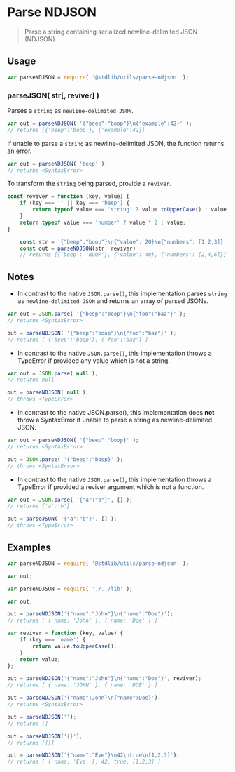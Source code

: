 <!--
@license Apache-2.0

Copyright (c) 2019 The Stdlib Authors.

Licensed under the Apache License, Version 2.0 (the "License");
you may not use this file except in compliance with the License.
You may obtain a copy of the License at

   http://www.apache.org/licenses/LICENSE-2.0

Unless required by applicable law or agreed to in writing, software
distributed under the License is distributed on an "AS IS" BASIS,
WITHOUT WARRANTIES OR CONDITIONS OF ANY KIND, either express or implied.
See the License for the specific language governing permissions and
limitations under the License.
-->

# Parse NDJSON

> Parse a string containing serialized newline-delimited JSON (NDJSON).

## Usage

```javascript
var parseNDJSON = require( '@stdlib/utils/parse-ndjson' );
```

### **parseJSON( str[, reviver] )**
Parses a `string` as `newline-delimited JSON`.

```javascript
var out = parseNDJSON( '{"beep":"boop"}\n{"example":42}' );
// returns [{'beep':'boop'}, {'example':42}]
```
If unable to parse a `string` as newline-delimited JSON, the function returns an error.
```javascript
var out = parseNDJSON( 'beep' );
// returns <SyntaxError>
```
To transform the `string` being parsed, provide a `reviver`.
```javascript
const reviver = function (key, value) {
    if (key === '' || key === 'beep') {
        return typeof value === 'string' ? value.toUpperCase() : value;
    }
    return typeof value === 'number' ? value * 2 : value;
}

	const str = '{"beep":"boop"}\n{"value": 20}\n{"numbers": [1,2,3]}';
	const out = parseNDJSON(str, reviver)
    // returns [{'beep': 'BOOP'}, {'value': 40}, {'numbers': [2,4,6]}]
```

## Notes
+ In contrast to the native `JSON.parse()`, this implementation parses `string` as `newline-delimited JSON` and returns an array of parsed JSONs.
```javascript
var out = JSON.parse( '{"beep":"boop"}\n{"foo":"baz"}' );
// returns <SyntaxError>

out = parseNDJSON( '{"beep":"boop"}\n{"foo":"baz"}' );
// returns [ {'beep':'boop'}, {'foo':'baz'} ]
```

+ In contrast to the native `JSON.parse()`, this implementation throws a TypeError if provided any value which is not a string.
```javascript
var out = JSON.parse( null );
// returns null

out = parseNDJSON( null );
// throws <TypeError>
```

+ In contrast to the native JSON.parse(), this implementation does __not__ throw a SyntaxError if unable to parse a string as newline-delimited JSON.
```javascript
var out = parseNDJSON( '{"beep":"boop}' );
// returns <SyntaxError>

out = JSON.parse( '{"beep":"boop}' );
// throws <SyntaxError>
```

+ In contrast to the native `JSON.parse()`, this implementation throws a TypeError if provided a reviver argument which is not a function.
```javascript
var out = JSON.parse( '{"a":"b"}', [] );
// returns {'a':'b'}

out = parseJSON( '{"a":"b"}', [] );
// throws <TypeError>
```


<section class="examples">

## Examples

<!-- eslint no-undef: "error" -->

```javascript
var parseNDJSON = require( '@stdlib/utils/parse-ndjson' );

var out;

var parseNDJSON = require( './../lib' );

var out;

out = parseNDJSON('{"name":"John"}\n{"name":"Doe"}');
// returns [ { name: 'John' }, { name: 'Doe' } ]

var reviver = function (key, value) {
    if (key === 'name') {
        return value.toUpperCase();
    }
    return value;
};

out = parseNDJSON('{"name":"John"}\n{"name":"Doe"}', reviver);
// returns [ { name: 'JOHN' }, { name: 'DOE' } ]

out = parseNDJSON('{"name":John}\n{"name":Doe}');
// returns <SyntaxError>

out = parseNDJSON('');
// returns []

out = parseNDJSON('{}');
// returns [{}]

out = parseNDJSON('{"name":"Eve"}\n42\ntrue\n[1,2,3]');
// returns [ { name: 'Eve' }, 42, true, [1,2,3] ]
``` 
</section>

<!-- /.examples -->


<!-- Section for related `stdlib` packages. Do not manually edit this section, as it is automatically populated. -->

<section class="related">

</section>

<!-- Section for all links. Make sure to keep an empty line after the `section` element and another before the `/section` close. -->

<section class="links">

[json]: http://www.json.org/

[json-parse]: https://developer.mozilla.org/en/docs/Web/JavaScript/Reference/Global_Objects/JSON/parse

</section>

<!-- /.links -->